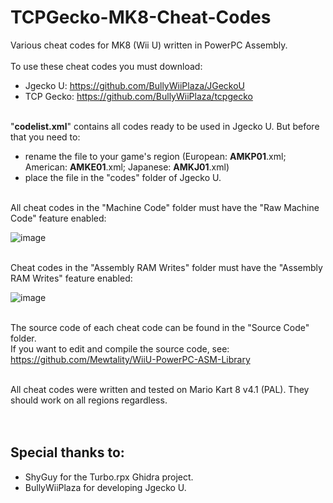 # TCPGecko-MK8-Cheat-Codes
Various cheat codes for MK8 (Wii U) written in PowerPC Assembly.
<br/><br/>
To use these cheat codes you must download:

- Jgecko U: https://github.com/BullyWiiPlaza/JGeckoU
- TCP Gecko: https://github.com/BullyWiiPlaza/tcpgecko
<br/><br/>

"**codelist.xml**" contains all codes ready to be used in Jgecko U. But before that you need to:
- rename the file to your game's region (European: **AMKP01**.xml; American: **AMKE01**.xml; Japanese: **AMKJ01**.xml)
- place the file in the "codes" folder of Jgecko U.
<br/><br/>

All cheat codes in the "Machine Code" folder must have the "Raw Machine Code" feature enabled:

![image](https://user-images.githubusercontent.com/59747767/189653773-bb804530-205c-40f0-80d2-395652d3dede.png)
<br /><br />

Cheat codes in the "Assembly RAM Writes" folder must have the "Assembly RAM Writes" feature enabled:

![image](https://user-images.githubusercontent.com/59747767/189666550-adff3fa6-9075-4d77-8f5e-056c15cd5492.png)
<br/><br/>

The source code of each cheat code can be found in the "Source Code" folder.<br />
If you want to edit and compile the source code, see: https://github.com/Mewtality/WiiU-PowerPC-ASM-Library
<br/><br/>

All cheat codes were written and tested on Mario Kart 8 v4.1 (PAL). They should work on all regions regardless.
<br/><br/><br/>

## Special thanks to:
- ShyGuy for the Turbo.rpx Ghidra project.
- BullyWiiPlaza for developing Jgecko U.
